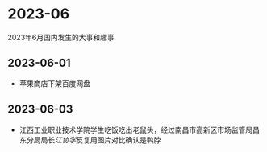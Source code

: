 # 2023-06
2023年6月国内发生的大事和趣事
## 2023-06-01
* 苹果商店下架百度网盘
## 2023-06-03
* 江西工业职业技术学院学生吃饭吃出老鼠头，经过南昌市高新区市场监管局昌东分局局长*江协学*反复用图片对比确认是鸭脖
